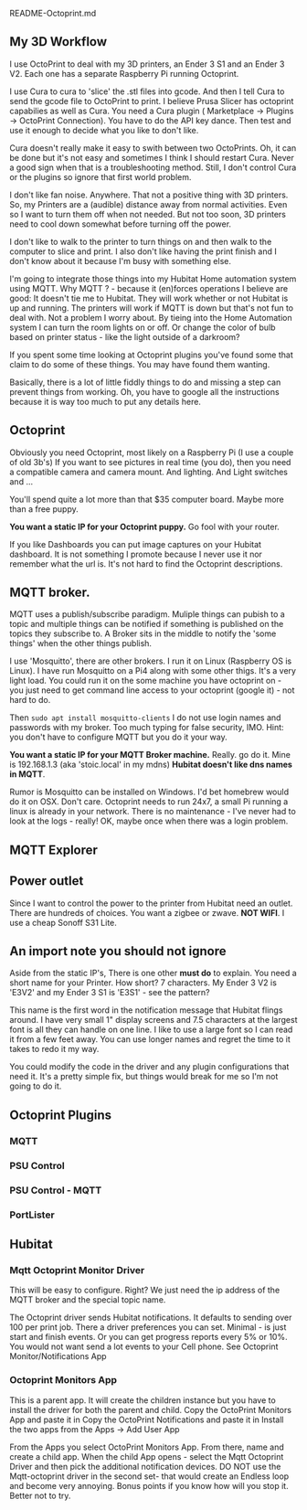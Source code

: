 
README-Octoprint.md

## My 3D Workflow
I use OctoPrint to deal with my 3D printers, an Ender 3 S1 and an Ender 3 V2. 
Each one has a separate Raspberry Pi running Octoprint. 

I use Cura to cura to 'slice' the .stl files into gcode. And then I tell Cura
to send the gcode file to OctoPrint to print. I believe Prusa Slicer has octoprint capabilies
as well as Cura. You need a Cura plugin ( Marketplace -> Plugins -> OctoPrint Connection). You
have to do the API key dance. Then test and use it enough to decide what you
like to don't like. 

Cura doesn't really make it easy to swith between two OctoPrints. Oh, it can be done
but it's not easy and sometimes I think I should restart Cura. Never a good sign when
that is a troubleshooting method. Still, I don't control Cura or the plugins so ignore that 
first world problem. 

I don't like fan noise. Anywhere. That not a positive thing with 3D printers.
So, my Printers are a (audible) distance away from normal activities. Even so
I want to turn them off when not needed. But not too soon, 3D printers need to
cool down somewhat before turning off the power.

I don't like to walk to the printer to turn things on and then walk to the
computer to slice and print. I also don't like having the print finish and
I don't know about it because I'm busy with something else.

I'm going to integrate those things into my Hubitat Home automation system using
MQTT. Why MQTT ? - because it (en)forces operations I believe are good:  It doesn't
tie me to Hubitat. They will work whether or not Hubitat is up and running. The printers
will work if MQTT is down but that's not fun to deal with. Not a problem I worry about.
By tieing into the Home Automation system I can turn the room lights on or off. Or change
the color of bulb based on printer status - like the light outside of a darkroom?

If you spent some time looking at Octoprint plugins you've found some that claim to do 
some of these things. You may have found them wanting. 

Basically, there is a lot of little fiddly things to do and missing a step
can prevent things from working. Oh, you have to google all the instructions
because it is way too much to put any details here. 

## Octoprint
Obviously you need Octoprint, most likely on a Raspberry Pi (I use a couple
of old 3b's) If you want to see pictures in real time (you do), then you need a
compatible camera and camera mount. And lighting.  And Light switches and ...

You'll spend quite a lot more than that $35 computer board. Maybe more than a
free puppy. 

**You want a static IP for your Octoprint puppy.** Go fool with your router.

If you like Dashboards you can put image captures on your Hubitat dashboard. It
is not something I promote because I never use it nor remember what the url is. 
It's not hard to find the Octoprint descriptions.

## MQTT broker. 
MQTT uses a publish/subscribe paradigm. Muliple things can pubish to a topic
and multiple things can be notified if something is published on the topics they
subscribe to. A Broker sits in the middle to notify the 'some things' when the
other things publish. 

I use 'Mosquitto', there are other brokers. I run it on Linux (Raspberry OS is
Linux). I have run Mosquitto on a Pi4 along with some other thigs. It's a very light
load. You could run it on the some machine you have octoprint on - you just need
to get command line access to your octoprint (google it) - not hard to do.

Then `sudo apt install mosquitto-clients`
I do not use login names and passwords with my broker. Too much typing for
false security, IMO. Hint: you don't have to configure MQTT but you do it your
way. 

**You want a static IP for your MQTT Broker machine.** Really. go do it.
Mine is 192.168.1.3 (aka 'stoic.local' in my mdns) 
**Hubitat doesn't like dns names in MQTT**.

Rumor is Mosquitto can be installed on Windows. I'd bet homebrew would
do it on OSX. Don't care. Octoprint needs to run 24x7, a small Pi running a
linux is already in your network. There is no maintenance - I've never had to
look at the logs - really! OK, maybe once when there was a login problem.

## MQTT Explorer

## Power outlet
Since I want to control the power to the printer from Hubitat need an outlet.
There are hundreds of choices. You want a zigbee or zwave. **NOT WIFI**. I use a cheap
Sonoff S31 Lite. 

## An import note you should not ignore
Aside from the static IP's, There is one other **must do** to explain. 
You need a short name for your Printer. How short? 7 characters. 
My Ender 3 V2 is 'E3V2' and my Ender 3 S1 is 'E3S1' - see the pattern?

This name is the first word in the notification message that Hubitat
flings around. I have very small 1" display screens and 7.5 characters
at the largest font is all they can handle on one line. I like to use
a large font so I can read it from a few feet away.  You can use longer
names and regret the time to it takes to redo it my way. 

You could modify the code in the driver and any plugin configurations that need it.
It's a pretty simple fix, but things would break for me so I'm not going to do it.

## Octoprint Plugins
### MQTT
### PSU Control
### PSU Control - MQTT
### PortLister 

## Hubitat
### Mqtt Octoprint Monitor Driver 
This will be easy to configure. Right? We just need the ip address
of the MQTT broker and the special topic name. 

The Octoprint driver sends Hubitat notifications. It defaults
to sending over 100 per print job. There a driver preferences you
can set. Minimal - is just start and finish events. Or you can get
progress reports every 5% or 10%.  You would not want send a lot events to
your Cell phone. See Octoprint Monitor/Notifications App

### Octoprint Monitors App 
This is a parent app. It will create the children instance but you have
to install the driver for both the parent and child.
Copy the OctoPrint Monitors App and paste it in 
Copy the OctoPrint Notifications and paste it in 
Install the two apps from the Apps -> Add User App

From the Apps you select OctoPrint Monitors App. From there, name and create
a child app. When the child App opens - select the Mqtt Octoprint Driver and
then pick the additional notification devices. DO NOT use the Mqtt-octoprint driver
in the second set- that would create an Endless loop and become very annoying. 
Bonus points if you know how will you stop it. Better not to try.
